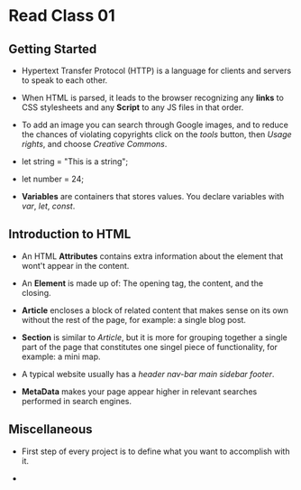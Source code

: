 # Read Class 01

## Getting Started

- Hypertext Transfer Protocol (HTTP) is a language for clients and servers to speak to each other.

- When HTML is parsed, it leads to the browser recognizing any **links** to CSS stylesheets and any **Script** to any JS files in that order.

- To add an image you can search through Google images, and to reduce the chances of violating copyrights click on the *tools* button, then *Usage rights*, and choose *Creative Commons*.

- let string = "This is a string";
- let number = 24;

- **Variables** are containers that stores values. You declare variables with *var*, *let*, *const*.

## Introduction to HTML

- An HTML **Attributes** contains extra information about the element that wont't appear in the content.

- An **Element** is made up of: The opening tag, the content, and the closing.

- **Article** encloses a block of related content that makes sense on its own without the rest of the page, for example: a single blog post.

- **Section** is similar to *Article*, but it is more for grouping together a single part of the page that constitutes one singel piece of functionality, for example: a mini map.

- A typical website usually has a *header* *nav-bar* *main* *sidebar* *footer*.

- **MetaData** makes your page appear higher in relevant searches performed in search engines.

## Miscellaneous

- First step of every project is to define what you want to accomplish with it.

- 